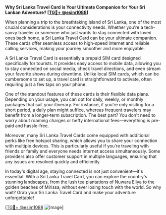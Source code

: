 **Why Sri Lanka Travel Card is Your Ultimate Companion for Your Sri Lankan Adventure? [[TG💪+ @esim1088](https://t.me/s/esim1088)]**

When planning a trip to the breathtaking island of Sri Lanka, one of the most crucial considerations is your connectivity needs. Whether you're a tech-savvy traveler or someone who just wants to stay connected with loved ones back home, a Sri Lanka Travel Card can be your ultimate companion. These cards offer seamless access to high-speed internet and reliable calling services, making your journey smoother and more enjoyable.

A Sri Lanka Travel Card is essentially a prepaid SIM card designed specifically for tourists. It provides easy access to mobile data, allowing you to stay connected on social media, check travel directions, and even stream your favorite shows during downtime. Unlike local SIM cards, which can be cumbersome to set up, a travel card is straightforward to activate, often requiring just a few taps on your phone. 

One of the standout features of these cards is their flexible data plans. Depending on your usage, you can opt for daily, weekly, or monthly packages that suit your itinerary. For instance, if you're only visiting for a short period, a daily plan might suffice, whereas frequent travelers may benefit from a longer-term subscription. The best part? You don't need to worry about roaming charges or hefty international fees—everything is pre-paid and hassle-free.

Moreover, many Sri Lanka Travel Cards come equipped with additional perks like free hotspot sharing, which allows you to share your connection with multiple devices. This is particularly useful if you're traveling with friends or family and everyone needs internet access simultaneously. Some providers also offer customer support in multiple languages, ensuring that any issues are resolved quickly and efficiently.

In today's digital age, staying connected is not just convenient—it's essential. With a Sri Lanka Travel Card, you can explore the country's stunning landscapes, from the lush tea plantations of Nuwara Eliya to the golden beaches of Mirissa, without ever losing touch with the world. So why wait? Grab your Sri Lanka Travel Card and make your adventure unforgettable!

[[TG💪+ @esim1088](https://t.me/s/esim1088) ![Image](https://i.postimg.cc/Y0z9fWf4/image.png)]